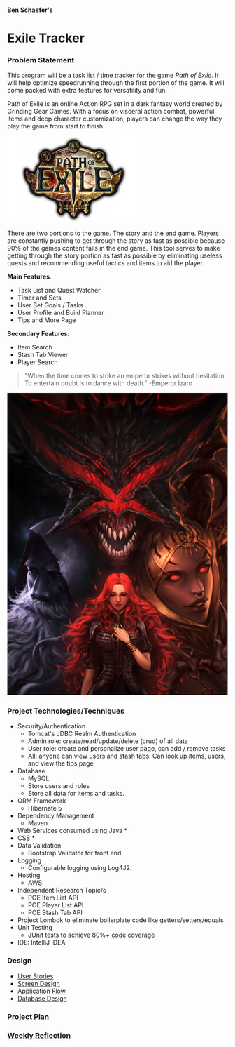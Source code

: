 #### Ben Schaefer's
# Exile Tracker


### Problem Statement
This program will be a task list / time tracker for the game *Path of Exile*. It will help optimize speedrunning
through the first portion of the game. It will come packed with extra features for versatility and fun.

Path of Exile is an online Action RPG set in a dark fantasy world created by Grinding Gear Games.
With a focus on visceral action combat, powerful items and deep character customization, players 
can change the way they play the game from start to finish. 

![Path of Exile Logo](src/main/webapp/images/poeLogo.png)

There are two portions to the game. The story and the end game. Players are constantly pushing to get through
the story as fast as possible because 90% of the games content falls in the end game. This tool serves to make 
getting through the story portion as fast as possible by eliminating useless quests and recommending 
useful tactics and items to aid the player. 

**Main Features**:
* Task List and Quest Watcher
* Timer and Sets
* User Set Goals / Tasks
* User Profile and Build Planner
* Tips and More Page

**Secondary Features**:
* Item Search
* Stash Tab Viewer
* Player Search 

>"When the time comes to strike an emperor strikes without hesitation. 
>To entertain doubt is to dance with death." -Emperor Izaro

![Path of Exile Art](src/main/webapp/images/poeArt.png)
### Project Technologies/Techniques 

* Security/Authentication
  * Tomcat's JDBC Realm Authentication
  * Admin role: create/read/update/delete (crud) of all data
  * User role: create and personalize user page, can add / remove tasks
  * All: anyone can view users and stash tabs. Can look up items, users, and view the tips page
* Database
  * MySQL
  * Store users and roles
  * Store all data for items and tasks.
* ORM Framework
  * Hibernate 5
* Dependency Management
  * Maven
* Web Services consumed using Java
  *
* CSS 
  * 
* Data Validation
  * Bootstrap Validator for front end
* Logging
  * Configurable logging using Log4J2. 
* Hosting
  * AWS
* Independent Research Topic/s
  * POE Item List API
  * POE Player List API
  * POE Stash Tab API
* Project Lombok to eliminate boilerplate code like getters/setters/equals
* Unit Testing
  * JUnit tests to achieve 80%+ code coverage 
* IDE: IntelliJ IDEA


### Design

* [User Stories](DesignDocuments/userStories.md)
* [Screen Design](DesignDocuments/screens.md)
* [Application Flow](DesignDocuments/applicationFlow.md)
* [Database Design](DesignDocuments/databaseDiagram.png)

### [Project Plan](projectPlan.md)

### [Weekly Reflection](TimeLog.md)
